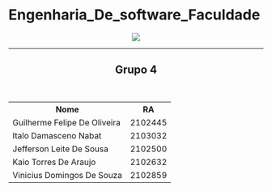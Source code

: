 # Engenharia_De_software_Faculdade
<div align ="center"><img  src="https://www.impacta.edu.br/themes/wc_agenciar3/images/logo-new.png"></div>
  <hr></hr>
<div align="center">
<h2>Grupo 4</h2> 
  <br>
</div>
  <div align ="center">
 <table style=>
   <Tr>
     <th>Nome</th>
     <th>RA</th>
     </tr>
   <tr>
     <td>  Guilherme Felipe De Oliveira  </th>
     <td> 2102445  </th>
      </tr>
   <tr>
<td> Italo Damasceno Nabat </td>
<td>  2103032 </td>
   </tr>
    <tr>
<td> Jefferson Leite De Sousa </td>
<td>  2102500 </td>
  </tr>
  <tr>
<td> Kaio Torres De Araujo </td>
<td>  2102632 </td>
  </tr>
  <tr>
<td> Vinicius Domingos De Souza </td>
<td>  2102859 </td>
  </tr>
</div>
</table>
